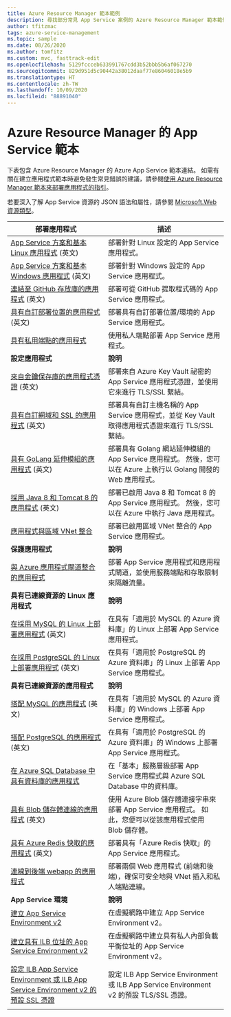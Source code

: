 ```yaml
---
title: Azure Resource Manager 範本範例
description: 尋找部分常見 App Service 案例的 Azure Resource Manager 範本範例。 了解如何將 App Service 部署或管理工作自動化。
author: tfitzmac
tags: azure-service-management
ms.topic: sample
ms.date: 08/26/2020
ms.author: tomfitz
ms.custom: mvc, fasttrack-edit
ms.openlocfilehash: 5129fccceb633991767cdd3b52bbb5b6af067270
ms.sourcegitcommit: 829d951d5c90442a38012daaf77e86046018e5b9
ms.translationtype: HT
ms.contentlocale: zh-TW
ms.lasthandoff: 10/09/2020
ms.locfileid: "88891040"
---
```

# <a name="azure-resource-manager-templates-for-app-service"></a>Azure Resource Manager 的 App Service 範本

下表包含 Azure Resource Manager 的 Azure App Service 範本連結。 如需有關在建立應用程式範本時避免發生常見錯誤的建議，請參閱[使用 Azure Resource Manager 範本來部署應用程式的指引](deploy-resource-manager-template.md)。

若要深入了解 App Service 資源的 JSON 語法和屬性，請參閱 [Microsoft.Web 資源類型](/azure/templates/microsoft.web/allversions)。

| 部署應用程式 | 描述 |
|-|-|
| [App Service 方案和基本 Linux 應用程式](https://github.com/Azure/azure-quickstart-templates/tree/master/101-webapp-basic-linux) \(英文\) | 部署針對 Linux 設定的 App Service 應用程式。 |
| [App Service 方案和基本 Windows 應用程式](https://github.com/Azure/azure-quickstart-templates/tree/master/101-webapp-basic-windows) \(英文\) | 部署針對 Windows 設定的 App Service 應用程式。 |
| [連結至 GitHub 存放庫的應用程式](https://github.com/Azure/azure-quickstart-templates/tree/master/201-web-app-github-deploy) \(英文\)| 部署可從 GitHub 提取程式碼的 App Service 應用程式。 |
| [具有自訂部署位置的應用程式](https://github.com/Azure/azure-quickstart-templates/tree/master/101-webapp-custom-deployment-slots) \(英文\)| 部署具有自訂部署位置/環境的 App Service 應用程式。 |
| [具有私用端點的應用程式](https://github.com/Azure/azure-quickstart-templates/tree/master/101-private-endpoint-webapp)| 使用私人端點部署 App Service 應用程式。 |
|**設定應用程式**| **說明** |
| [來自金鑰保存庫的應用程式憑證](https://github.com/Azure/azure-quickstart-templates/tree/master/201-web-app-certificate-from-key-vault) \(英文\)| 部署來自 Azure Key Vault 祕密的 App Service 應用程式憑證，並使用它來進行 TLS/SSL 繫結。 |
| [具有自訂網域和 SSL 的應用程式](https://github.com/Azure/azure-quickstart-templates/tree/master/201-web-app-custom-domain-and-ssl) \(英文\)| 部署具有自訂主機名稱的 App Service 應用程式，並從 Key Vault 取得應用程式憑證來進行 TLS/SSL 繫結。 |
| [具有 GoLang 延伸模組的應用程式](https://github.com/Azure/azure-quickstart-templates/tree/master/101-webapp-with-golang) \(英文\)| 部署具有 Golang 網站延伸模組的 App Service 應用程式。 然後，您可以在 Azure 上執行以 Golang 開發的 Web 應用程式。 |
| [採用 Java 8 和 Tomcat 8 的應用程式](https://github.com/Azure/azure-quickstart-templates/tree/master/201-web-app-java-tomcat) \(英文\)| 部署已啟用 Java 8 和 Tomcat 8 的 App Service 應用程式。 然後，您可以在 Azure 中執行 Java 應用程式。 |
| [應用程式與區域 VNet 整合](https://github.com/Azure/azure-quickstart-templates/tree/master/101-app-service-regional-vnet-integration)| 部署已啟用區域 VNet 整合的 App Service 應用程式。 |
|**保護應用程式**| **說明** |
| [與 Azure 應用程式閘道整合的應用程式](https://github.com/Azure/azure-quickstart-templates/tree/master/201-web-app-with-app-gateway-v2)| 部署 App Service 應用程式和應用程式閘道，並使用服務端點和存取限制來隔離流量。 |
|**具有已連線資源的 Linux 應用程式**| **說明** |
| [在採用 MySQL 的 Linux 上部署應用程式](https://github.com/Azure/azure-quickstart-templates/tree/master/101-webapp-linux-managed-mysql) \(英文\) | 在具有「適用於 MySQL 的 Azure 資料庫」的 Linux 上部署 App Service 應用程式。 |
| [在採用 PostgreSQL 的 Linux 上部署應用程式](https://github.com/Azure/azure-quickstart-templates/tree/master/101-webapp-linux-managed-postgresql) \(英文\) | 在具有「適用於 PostgreSQL 的 Azure 資料庫」的 Linux 上部署 App Service 應用程式。 |
|**具有已連線資源的應用程式**| **說明** |
| [搭配 MySQL 的應用程式](https://github.com/Azure/azure-quickstart-templates/tree/master/101-webapp-managed-mysql) \(英文\)| 在具有「適用於 MySQL 的 Azure 資料庫」的 Windows 上部署 App Service 應用程式。 |
| [搭配 PostgreSQL 的應用程式](https://github.com/Azure/azure-quickstart-templates/tree/master/101-webapp-managed-postgresql) \(英文\)| 在具有「適用於 PostgreSQL 的 Azure 資料庫」的 Windows 上部署 App Service 應用程式。 |
| [在 Azure SQL Database 中具有資料庫的應用程式](https://github.com/Azure/azure-quickstart-templates/tree/master/201-web-app-sql-database)| 在「基本」服務層級部署 App Service 應用程式與 Azure SQL Database 中的資料庫。 |
| [具有 Blob 儲存體連線的應用程式](https://github.com/Azure/azure-quickstart-templates/tree/master/201-web-app-blob-connection) \(英文\)| 使用 Azure Blob 儲存體連接字串來部署 App Service 應用程式。 如此，您便可以從該應用程式使用 Blob 儲存體。 |
| [具有 Azure Redis 快取的應用程式](https://github.com/Azure/azure-quickstart-templates/tree/master/201-web-app-with-redis-cache) \(英文\)| 部署具有「Azure Redis 快取」的 App Service 應用程式。 |
| [連線到後端 webapp 的應用程式](https://github.com/Azure/azure-quickstart-templates/tree/master/101-webapp-privateendpoint-vnet-injection)| 部署兩個 Web 應用程式 (前端和後端)，確保可安全地與 VNet 插入和私人端點連線。 |
|**App Service 環境**| **說明** |
| [建立 App Service Environment v2](https://github.com/Azure/azure-quickstart-templates/tree/master/201-web-app-asev2-create) | 在虛擬網路中建立 App Service Environment v2。 |
| [建立具有 ILB 位址的 App Service Environment v2](https://github.com/Azure/azure-quickstart-templates/tree/master/201-web-app-asev2-ilb-create/) | 在虛擬網路中建立具有私人內部負載平衡位址的 App Service Environment v2。 |
| [設定 ILB App Service Environment 或 ILB App Service Environment v2 的預設 SSL 憑證](https://github.com/Azure/azure-quickstart-templates/tree/master/201-web-app-ase-ilb-configure-default-ssl) | 設定 ILB App Service Environment 或 ILB App Service Environment v2 的預設 TLS/SSL 憑證。 |
| | |

